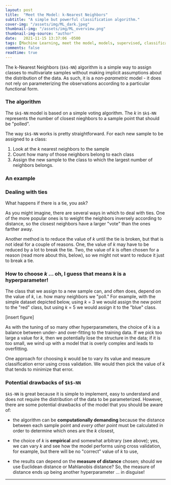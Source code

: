 ```yaml
---
layout: post
title:  "Meet the Model: k-Nearest Neighbors"
subtitle: "A simple but powerful classification algorithm."
cover-img: "/assets/img/ML_dark.jpeg"
thumbnail-img: "/assets/img/ML_overview.png"
thumbnail-img-source: "author"
date:   2021-11-15 13:37:06 -0500
tags: [Machine Learning, meet the model, models, supervised, classification]
comments: false
readtime: true
---
```


The k-Nearest Neighbors (`$k$-NN`) algorithm is a simple way to assign classes to multivariate samples without making implicit assumptions about the distribution of the data. As such, it is a _non-parametric_ model - it does not rely on parameterizing the observations according to a particular functional form.

### The algorithm

The `$k$-NN` model is based on a simple voting algorithm. The $k$ in `$k$-NN` represents the number of closest nieghbors to a sample point that should be "polled".

The way `$k$-NN` works is pretty straightforward. For each new sample to be assigned to a class:

1. Look at the $k$ nearest neighbors to the sample
2. Count how many of those neighbors belong to each class
3. Assign the new sample to the class to which the largest number of neighbors belongs.

### An example

### Dealing with ties

What happens if there is a tie, you ask?

As you might imagine, there are several ways in which to deal with ties. One of the more popular ones is to weight the neighbors inversely according to distance, so the closest neighbors have a larger "vote" than the ones farther away.

Another method is to reduce the value of $k$ until the tie is broken, but that is not ideal for a couple of reasons. One, the value of $k$ may have to be reduced by a lot to break the tie. Two, the value of $k$ is often chosen for a reason (read more about this, below), so we might not want to reduce it just to break a tie.

### How to choose $k$ ... oh, I guess that means $k$ is a hyperparameter!

The class that we assign to a new sample can, and often does, depend on the value of $k$, i.e. how many neighbors we "poll." For example, with the simple dataset depicted below, using $k$ = 3 we would assign the new point to the "red" class, but using $k$ = 5 we would assign it to the "blue" class.

[insert figure]

As with the tuning of so many other hyperparameters, the choice of $k$ is a balance between under- and over-fitting to the training data. If we pick too large a value for $k$, then we potentially lose the structure in the data; if it is too small, we wind up with a model that is overly complex and leads to overfitting.

One approach for choosing $k$ would be to vary its value and measure classification error using cross validation. We would then pick the value of $k$ that tends to minimize that error.

### Potential drawbacks of `$k$-NN`

`$k$-NN` is great because it is simple to implement, easy to understand and does not require the distribution of the data to be parameterized. However, there are some potential drawbacks of the model that you should be aware of:

* the algorithm can be **computationally demanding** because the distance between each sample point and _every other point_ must be calculated in order to determine which ones are the $k$ closest,

* the choice of $k$ is **empirical** and somewhat arbitrary (see above); yes, we can vary $k$ and see how the model performs using cross validation, for example, but there will be no "correct" value of $k$ to use,

* the results can depend on the **measure of distance** chosen; should we use Euclidean distance or Mahlanobis distance? So, the measure of distance ends up being another hyperparameter ... in disguise!


---